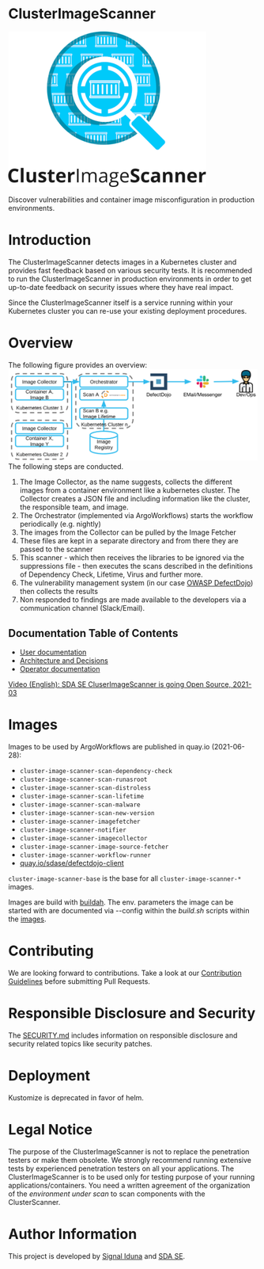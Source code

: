 # ClusterImageScanner
![Logo](docs/images/logo.png "Logo")

Discover vulnerabilities and container image misconfiguration in production environments.

# Introduction
The ClusterImageScanner detects images in a Kubernetes cluster and provides fast feedback based on various security tests. It is recommended to run the ClusterImageScanner in production environments in order to get up-to-date feedback on security issues where they have real impact.

Since the ClusterImageScanner itself is a service running within your Kubernetes cluster you can re-use your existing deployment procedures.
# Overview
The following figure provides an overview:
![Overview](docs/images/overview.png)
The following steps are conducted.
1. The Image Collector, as the name suggests, collects the different images from a container environment like a kubernetes cluster. The Collector creates a JSON file and including information like the cluster, the responsible team, and image.
2. The Orchestrator (implemented via ArgoWorkflows) starts the workflow periodically (e.g. nightly)
3. The images from the Collector can be pulled by the Image Fetcher 
4. These files are kept in a separate directory and from there they are passed to the scanner
5. This scanner - which then receives the libraries to be ignored via the suppressions file - then executes the scans described in the definitions of Dependency Check, Lifetime, Virus and further more.
6. The vulnerability management system (in our case [OWASP DefectDojo](https://github.com/DefectDojo/django-DefectDojo)) then collects the results 
7. Non responded to findings are made available to the developers via a communication channel (Slack/Email).

## Documentation Table of Contents
- [User documentation](docs/user)
- [Architecture and Decisions](docs/architecture)
- [Operator documentation](docs/deployment)

[Video (English): SDA SE CluserImageScanner is going Open Source, 2021-03](https://www.youtube.com/watch?v=_AElSBKSizc&t=2966s)

# Images
Images to be used by ArgoWorkflows are published in quay.io (2021-06-28):

- `cluster-image-scanner-scan-dependency-check`
- `cluster-image-scanner-scan-runasroot`
- `cluster-image-scanner-scan-distroless`
- `cluster-image-scanner-scan-lifetime`
- `cluster-image-scanner-scan-malware`
- `cluster-image-scanner-scan-new-version`  
- `cluster-image-scanner-imagefetcher`
- `cluster-image-scanner-notifier`
- `cluster-image-scanner-imagecollector`
- `cluster-image-scanner-image-source-fetcher`
- `cluster-image-scanner-workflow-runner`
- [quay.io/sdase/defectdojo-client](https://github.com/SDA-SE/defectdojo-client)

`cluster-image-scanner-base` is the base for all `cluster-image-scanner-*` images.

Images are build with [buildah](https://buildah.io/). The env. parameters the image can be started with are documented via --config within the _build.sh_ scripts within the [images](images/).

# Contributing
We are looking forward to contributions. Take a look at our [Contribution Guidelines](CONTRIBUTING.md) before submitting Pull Requests.

# Responsible Disclosure and Security
The [SECURITY.md](SECURITY.md) includes information on responsible disclosure and security related topics like security patches.

# Deployment
Kustomize is deprecated in favor of helm.

# Legal Notice
The purpose of the ClusterImageScanner is not to replace the penetration testers or make them obsolete. We strongly recommend running extensive tests by experienced penetration testers on all your applications.
The ClusterImageScanner is to be used only for testing purpose of your running applications/containers. You need a written agreement of the organization of the _environment under scan_ to scan components with the ClusterScanner.

# Author Information
This project is developed by [Signal Iduna](https://www.signal-iduna.de) and [SDA SE](https://sda.se/). 
